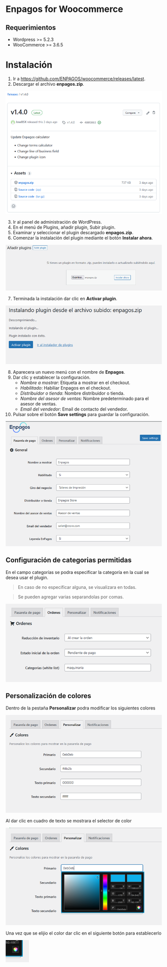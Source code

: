 # Enpagos for Woocommerce

## Requerimientos

- Wordpress >= 5.2.3
- WooCommerce >= 3.6.5

# Instalación

1. Ir a https://github.com/ENPAGOS/woocommerce/releases/latest.
2. Descargar el archivo **enpagos.zip**.

![steep-001](/docs/img/enpagos-001.png)

3. Ir al panel de administración de WordPress.
4. En el menú de Plugins, añadir plugin, Subir plugin.
5. Examinar y seleccionar el plugin descargado **enpagos.zip**.
6. Comenzar la instalación del plugin mediante el botón **Instalar ahora**.

![steep-002](/docs/img/enpagos-002.png)

7. Terminada la instalación dar clic en **Activar plugin**.

![steep-003](/docs/img/enpagos-003.png)

8. Aparecera un nuevo menú con el nombre de **Enpagos**.
9. Dar clic y establecer la configuración.
    - *Nombre a mostrar*: Etiqueta a mostrar en el checkout.
    - *Habilitado*: Habiliar Enpagos en el checkout.
    - *Distribuidor o tienda*: Nombre distribuidor o tienda.
    - *Nombre del asesor de ventas*: Nombre predeterminado para el asesor de ventas.
    - *Email del vendedor*: Email de contacto del vendedor.
10. Pulsar sobre el botón **Save settings** para guardar la configuración.

![steep-004](/docs/img/enpagos-004.png)


## Configuración de categorias permitidas

En el campo categorías se podra especificar la categoría en la cual se desea usar el plugin.

> En caso de no especificar alguna, se visualizara en todas.

> Se pueden agregar varias separandolas por comas.

![categories-001](/docs/img/categories-001.png)

## Personalización de colores

Dentro de la pestaña **Personalizar** podra modificar los siguientes colores

![customize-colors-001](/docs/img/customize-colors-001.png)

Al dar clic en cuadro de texto se mostrara el selector de color

![customize-colors-002](/docs/img/customize-colors-002.png)

Una vez que se elijio el color dar clic en el siguiente botón para establecerlo

![customize-colors-003](/docs/img/customize-colors-003.png)
